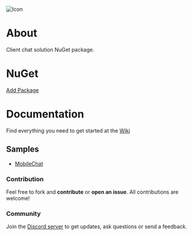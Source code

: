 ![Icon](https://i.imgur.com/AhzBf9P.png)

# About
Client chat solution NuGet package.

# NuGet
[Add Package](https://www.nuget.org/packages/jihadkhawaja.mobilechat.client/)

# Documentation
Find everything you need to get started at the [Wiki](https://github.com/jihadkhawaja/mobilechat.client/wiki)

## Samples
- [MobileChat](https://github.com/jihadkhawaja/MobileChat)

### Contribution
Feel free to fork and **contribute** or **open an issue**. All contributions are welcome!

### Community
Join the [Discord server](https://discord.gg/9KMAM2RKVC) to get updates, ask questions or send a feedback.
